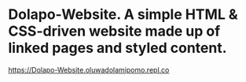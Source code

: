 # Dolapo-Website. A simple HTML & CSS-driven website made up of linked pages and styled content.

https://Dolapo-Website.oluwadolamipomo.repl.co
